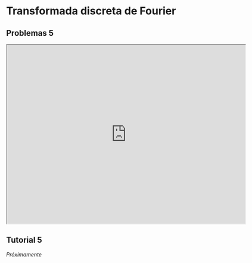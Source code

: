 # Transformada discreta de Fourier

## Problemas 5

<iframe src="https://drive.google.com/file/d/1y8q00M9fRSY3dSmY2JaQU868D8YK7Zg4/preview" width="640" height="480" allow="autoplay"></iframe>

## Tutorial 5

*Próximamente*
